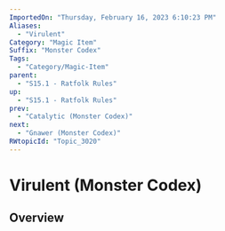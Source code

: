 ```yaml
---
ImportedOn: "Thursday, February 16, 2023 6:10:23 PM"
Aliases:
  - "Virulent"
Category: "Magic Item"
Suffix: "Monster Codex"
Tags:
  - "Category/Magic-Item"
parent:
  - "S15.1 - Ratfolk Rules"
up:
  - "S15.1 - Ratfolk Rules"
prev:
  - "Catalytic (Monster Codex)"
next:
  - "Gnawer (Monster Codex)"
RWtopicId: "Topic_3020"
---
```

# Virulent (Monster Codex)
## Overview
